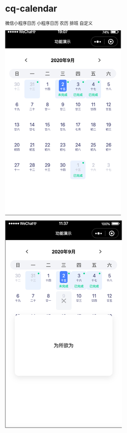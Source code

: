 # cq-calendar

微信小程序日历 小程序日历 农历 排班 自定义

![image](https://raw.githubusercontent.com/Sean-Chiu/cq-calendar/master/2.png)

![image](https://raw.githubusercontent.com/Sean-Chiu/cq-calendar/master/1.png)
